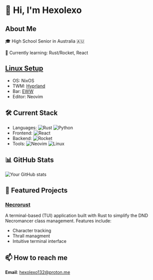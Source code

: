 # 👋 Hi, I'm Hexolexo

## About Me
🎓 High School Senior in Australia 🇦🇺

🌱 Currently learning: Rust/Rocket, React

## [Linux Setup](https://github.com/hexolexo/dotfiles)
- OS: NixOS
- TWM: [Hyprland](https://hyprland.org/)
- Bar: [EWW](https://github.com/elkowar/eww)
- Editor: Neovim
<!--![TailwindCSS](https://img.shields.io/badge/-Tailwind-06B6D4?style=flat&logo=tailwindcss&logoColor=white) -->
## 🛠️ Current Stack
- Languages: ![Rust](https://img.shields.io/badge/-Rust-000000?style=flat&logo=rust&logoColor=white) ![Python](https://img.shields.io/badge/-Python-3776AB?style=flat&logo=Python&logoColor=white)
- Frontend: ![React](https://img.shields.io/badge/-React-61DAFB?style=flat&logo=react&logoColor=black)
- Backend: ![Rocket](https://img.shields.io/badge/-Rocket-D33847?style=flat&logo=rust&logoColor=white)
- Tools: ![Neovim](https://img.shields.io/badge/-Neovim-57A143?style=flat&logo=neovim&logoColor=white) ![Linux](https://img.shields.io/badge/-Linux-FCC624?style=flat&logo=linux&logoColor=black)

## 📊 GitHub Stats
![Your GitHub stats](https://github-readme-stats.vercel.app/api?username=hexolexo&show_icons=true&theme=dark)

## 🌟 Featured Projects
### [Necrorust](https://github.com/hexolexo/necrorust)
A terminal-based (TUI) application built with Rust to simplify the DND Necromancer class management. Features include:
- Character tracking
- Thrall managment
- Intuitive terminal interface

<!-- 
### [Yet Another Virtual Tabletop](link-to-project)
This project help me understand how I can use react to create dynamic
content and sync with websockets for my DND group
-->
## 📫 How to reach me
**Email**: [hexolexo132@proton.me](mailto:hexolexo132@proton.me)


<!--
## 🎯 Goals for 2024
- [ ] Contribute to open source projects
- [ ] Learn [new technology]
- [ ] Build [specific project]
-->
